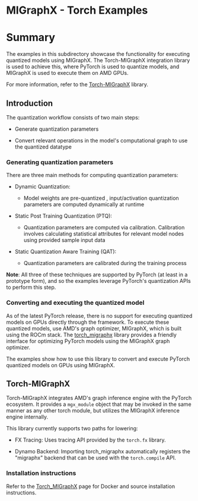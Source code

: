 
# MIGraphX - Torch Examples

# Summary

The examples in this subdirectory showcase the functionality for executing quantized models using MIGraphX. The Torch-MIGraphX integration library is used to achieve this, where PyTorch is used to quantize models, and MIGraphX is used to execute them on AMD GPUs.

For more information, refer to the [Torch-MIGraphX](https://github.com/ROCmSoftwarePlatform/torch_migraphx/tree/master) library.

## Introduction

The quantization workflow consists of two main steps:

- Generate quantization parameters

- Convert relevant operations in the model's computational graph to use the quantized datatype

### Generating quantization parameters

There are three main methods for computing quantization parameters:

- Dynamic Quantization:

  - Model weights are pre-quantized , input/activation quantization parameters are computed dynamically at runtime

- Static Post Training Quantization (PTQ):

  - Quantization parameters are computed via calibration. Calibration involves calculating statistical attributes for relevant model nodes using provided sample input data

- Static Quantization Aware Training (QAT):

  - Quantization parameters are calibrated during the training process

**Note**: All three of these techniques are supported by PyTorch (at least in a prototype form), and so the examples leverage PyTorch's quantization APIs to perform this step.

### Converting and executing the quantized model

As of the latest PyTorch release, there is no support for executing quantized models on GPUs directly through the framework. To execute these quantized models, use AMD's graph optimizer, MIGraphX, which is built using the ROCm stack. The [torch_migraphx](https://github.com/ROCmSoftwarePlatform/torch_migraphx) library provides a friendly interface for optimizing PyTorch models using the MIGraphX graph optimizer.

The examples show how to use this library to convert and execute PyTorch quantized models on GPUs using MIGraphX.

## Torch-MIGraphX

Torch-MIGraphX integrates AMD's graph inference engine with the PyTorch ecosystem. It provides a `mgx_module` object that may be invoked in the same manner as any other torch module, but utilizes the MIGraphX inference engine internally.

This library currently supports two paths for lowering:

- FX Tracing: Uses tracing API provided by the `torch.fx` library.

- Dynamo Backend: Importing torch_migraphx automatically registers the "migraphx" backend that can be used with the `torch.compile` API.

### Installation instructions

Refer to the [Torch_MIGraphX](https://github.com/ROCmSoftwarePlatform/torch_migraphx/blob/master/README.md) page for Docker and source installation instructions.
